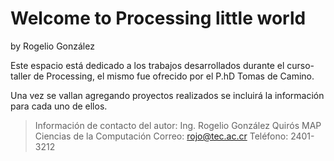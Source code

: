 
Welcome to Processing little world
==================================
by Rogelio González

Este espacio está dedicado a los trabajos desarrollados durante el curso-taller de Processing, el mismo fue ofrecido por el P.hD Tomas de Camino.

Una vez se vallan agregando proyectos realizados se incluirá la información para cada uno de ellos.



> Información de contacto del autor: Ing. Rogelio González Quirós MAP
> Ciencias de la Computación Correo: rojo@tec.ac.cr Teléfono: 2401-3212
